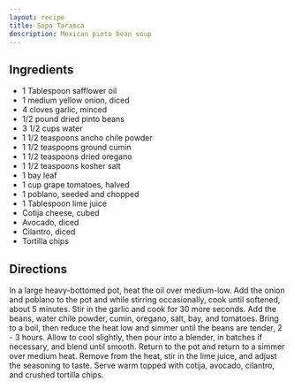 ```yaml
---
layout: recipe
title: Sopa Tarasca
description: Mexican pinto bean soup
---
```


## Ingredients

* 1 Tablespoon safflower oil
* 1 medium yellow onion, diced
* 4 cloves garlic, minced
* 1/2 pound dried pinto beans
* 3 1/2 cups water
* 1 1/2 teaspoons ancho chile powder
* 1 1/2 teaspoons ground cumin
* 1 1/2 teaspoons dried oregano
* 1 1/2 teaspoons kosher salt
* 1 bay leaf
* 1 cup grape tomatoes, halved
* 1 poblano, seeded and chopped
* 1 Tablespoon lime juice
* Cotija cheese, cubed
* Avocado, diced
* Cilantro, diced
* Tortilla chips

## Directions

In a large heavy-bottomed pot, heat the oil over medium-low. Add the onion  and poblano to the pot and while stirring occasionally, cook until softened, about 5 minutes. Stir in the garlic and cook for 30 more seconds. Add the beans, water chile powder, cumin, oregano, salt, bay, and tomatoes. Bring to a boil, then reduce the heat low and simmer until the beans are tender, 2 - 3 hours. Allow to cool slightly, then pour into a blender, in batches if necessary, and blend until smooth. Return to the pot and return to a simmer over medium heat. Remove from the heat, stir in the lime juice, and adjust the seasoning to taste. Serve warm topped with cotija, avocado, cilantro, and crushed tortilla chips.
